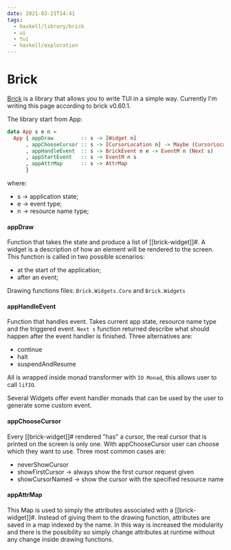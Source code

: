 ```yaml
---
date: 2021-03-21T14:41
tags:
  - haskell/library/brick
  - ui
  - tui
  - haskell/exploration
---
```


# Brick
[Brick](https://github.com/jtdaugherty/brick) is a library that allows you to write TUI in a simple way. Currently I'm writing this page according to brick v0.60.1.

The library start from App:

```haskell
data App s e n =
  App { appDraw         :: s -> [Widget n]
      , appChooseCursor :: s -> [CursorLocation n] -> Maybe (CursorLocation n)
      , appHandleEvent  :: s -> BrickEvent n e -> EventM n (Next s)
      , appStartEvent   :: s -> EventM n s
      , appAttrMap      :: s -> AttrMap
      }
```

where:

* s → application state;
* e → event type;
* n → resource name type;

#### appDraw
Function that takes the state and produce a list of [[brick-widget]]#. A widget is a description of how an element will be rendered to the screen. This function is called in two possible scenarios:

* at the start of the application;
* after an event;

Drawing functions files: `Brick.Widgets.Core` and `Brick.Widgets`

#### appHandleEvent
Function that handles event. Takes current app state, resource name type and the triggered event. `Next s` function returned describe what should happen after the event handler is finished. Three alternatives are:

* continue
* halt
* suspendAndResume

All is wrapped inside monad transformer with `IO Monad`, this allows user to call `lifIO`.

Several Widgets offer event handler monads that can be used by the user to generate some custom event.

#### appChooseCursor
Every [[brick-widget]]# rendered "has" a cursor, the real cursor that is printed on the screen is only one. With appChooseCursor user can choose which they want to use. Three most common cases are:

* neverShowCursor
* showFirstCursor → always show the first cursor request given
* showCursorNamed → show the cursor with the specified resource name

#### appAttrMap
This Map is used to simply the attributes associated with a [[brick-widget]]#. Instead of giving them to the drawing function, attributes are saved in a map indexed by the name. In this way is increased the modularity and there is the possibility so simply change attributes at runtime without any change inside drawing functions.
